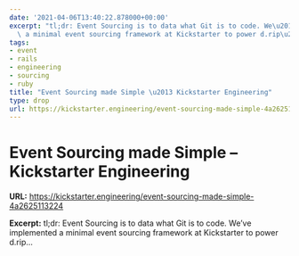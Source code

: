 ```yaml
---
date: '2021-04-06T13:40:22.878000+00:00'
excerpt: "tl;dr: Event Sourcing is to data what Git is to code. We\u2019ve implemented\
  \ a minimal event sourcing framework at Kickstarter to power d.rip\u2026"
tags:
- event
- rails
- engineering
- sourcing
- ruby
title: "Event Sourcing made Simple \u2013 Kickstarter Engineering"
type: drop
url: https://kickstarter.engineering/event-sourcing-made-simple-4a2625113224
---
```


# Event Sourcing made Simple – Kickstarter Engineering

**URL:** https://kickstarter.engineering/event-sourcing-made-simple-4a2625113224

**Excerpt:** tl;dr: Event Sourcing is to data what Git is to code. We’ve implemented a minimal event sourcing framework at Kickstarter to power d.rip…
